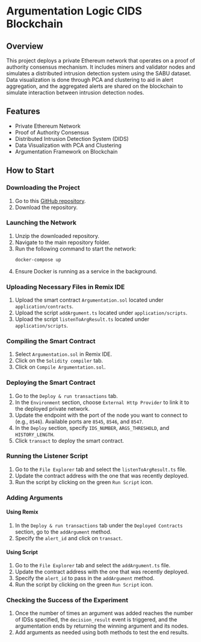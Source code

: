 # Argumentation Logic CIDS Blockchain

## Overview

This project deploys a private Ethereum network that operates on a proof of authority consensus mechanism. It includes miners and validator nodes and simulates a distributed intrusion detection system using the SABU dataset. Data visualization is done through PCA and clustering to aid in alert aggregation, and the aggregated alerts are shared on the blockchain to simulate interaction between intrusion detection nodes.

## Features

- Private Ethereum Network
- Proof of Authority Consensus
- Distributed Intrusion Detection System (DIDS)
- Data Visualization with PCA and Clustering
- Argumentation Framework on Blockchain

## How to Start

### Downloading the Project

1. Go to this [GitHub repository](https://github.com/rymksotnini/Argumentation-logic-CIDS-Blockchain).
2. Download the repository.

### Launching the Network

1. Unzip the downloaded repository.
2. Navigate to the main repository folder.
3. Run the following command to start the network:
   ```bash
   docker-compose up
4. Ensure Docker is running as a service in the background.

### Uploading Necessary Files in Remix IDE
1. Upload the smart contract `Argumentation.sol` located under `application/contracts`.
2. Upload the script `addArgument.ts` located under `application/scripts`.
3. Upload the script `listenToArgResult.ts` located under `application/scripts`.

### Compiling the Smart Contract
1. Select `Argumentation.sol` in Remix IDE.
2. Click on the `Solidity compiler` tab.
3. Click on `Compile Argumentation.sol`.

### Deploying the Smart Contract
1. Go to the `Deploy & run transactions` tab.
2. In the `Environment` section, choose `External Http Provider` to link it to the deployed private network.
3. Update the endpoint with the port of the node you want to connect to (e.g., `8546`). Available ports are `8545`, `8546`, and `8547`.
4. In the `Deploy` section, specify `IDS_NUMBER`, `ARGS_THRESHOLD`, and `HISTORY_LENGTH`.
5. Click `transact` to deploy the smart contract.

### Running the Listener Script
1. Go to the `File Explorer` tab and select the `listenToArgResult.ts` file.
2. Update the contract address with the one that was recently deployed.
3. Run the script by clicking on the green `Run Script` icon.

### Adding Arguments

#### Using Remix
1. In the `Deploy & run transactions` tab under the `Deployed Contracts` section, go to the `addArgument` method.
2. Specify the `alert_id` and click on `transact`.

#### Using Script
1. Go to the `File Explorer` tab and select the `addArgument.ts` file.
2. Update the contract address with the one that was recently deployed.
3. Specify the `alert_id` to pass in the `addArgument` method.
4. Run the script by clicking on the green `Run Script` icon.

### Checking the Success of the Experiment
1. Once the number of times an argument was added reaches the number of IDSs specified, the `decision_result` event is triggered, and the argumentation ends by returning the winning argument and its nodes.
2. Add arguments as needed using both methods to test the end results.
